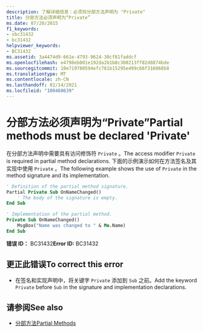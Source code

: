 ```yaml
---
description: 了解详细信息：必须将分部方法声明为 "Private"
title: 分部方法必须声明为“Private”
ms.date: 07/20/2015
f1_keywords:
- vbc31432
- bc31432
helpviewer_keywords:
- BC31432
ms.assetid: 3a4474d9-661e-4793-9624-30cf81faddcf
ms.openlocfilehash: e4798eb001e192da2b1b8c300213ff82d8874bde
ms.sourcegitcommit: 10e719780594efc781b15295e499c66f316068b8
ms.translationtype: MT
ms.contentlocale: zh-CN
ms.lasthandoff: 02/14/2021
ms.locfileid: "100460639"
---
```

# <a name="partial-methods-must-be-declared-private"></a><span data-ttu-id="f0a79-103">分部方法必须声明为“Private”</span><span class="sxs-lookup"><span data-stu-id="f0a79-103">Partial methods must be declared 'Private'</span></span>

<span data-ttu-id="f0a79-104">在分部方法声明中需要具有访问修饰符 `Private` 。</span><span class="sxs-lookup"><span data-stu-id="f0a79-104">The access modifier `Private` is required in partial method declarations.</span></span> <span data-ttu-id="f0a79-105">下面的示例演示如何在方法签名及其实现中使用 `Private` 。</span><span class="sxs-lookup"><span data-stu-id="f0a79-105">The following example shows the use of `Private` in the method signature and its implementation.</span></span>  
  
```vb  
' Definition of the partial method signature.  
Partial Private Sub OnNameChanged()  
    ' The body of the signature is empty.  
End Sub  
```  
  
```vb  
' Implementation of the partial method.  
Private Sub OnNameChanged()  
    MsgBox("Name was changed to " & Me.Name)  
End Sub  
```  
  
 <span data-ttu-id="f0a79-106">**错误 ID：** BC31432</span><span class="sxs-lookup"><span data-stu-id="f0a79-106">**Error ID:** BC31432</span></span>  
  
## <a name="to-correct-this-error"></a><span data-ttu-id="f0a79-107">更正此错误</span><span class="sxs-lookup"><span data-stu-id="f0a79-107">To correct this error</span></span>  
  
- <span data-ttu-id="f0a79-108">在签名和实现声明中，将关键字 `Private` 添加到 `Sub` 之前。</span><span class="sxs-lookup"><span data-stu-id="f0a79-108">Add the keyword `Private` before `Sub` in the signature and implementation declarations.</span></span>  
  
## <a name="see-also"></a><span data-ttu-id="f0a79-109">请参阅</span><span class="sxs-lookup"><span data-stu-id="f0a79-109">See also</span></span>

- [<span data-ttu-id="f0a79-110">分部方法</span><span class="sxs-lookup"><span data-stu-id="f0a79-110">Partial Methods</span></span>](../programming-guide/language-features/procedures/partial-methods.md)
